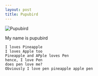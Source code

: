 ```yaml
---
layout: post
title: Pupubird
---
```


![Pupubird](/images/pupubird.png)

My name is pupubird

    I loves Pineapple
    I loves Apple too
    Pineapple and APple loves Pen
    hence, I love Pen
    does pen love me?
    Obviously I love pen pineapple apple pen